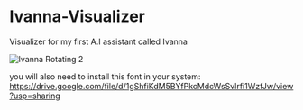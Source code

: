 # Ivanna-Visualizer
 Visualizer for my first A.I assistant called Ivanna
 
![Ivanna Rotating 2](https://github.com/BenKnighton/Ivanna-Visualizer/assets/131706686/888000bd-4fae-4b1c-8474-40cab1b20b5b)


you will also need to install this font in your system: https://drive.google.com/file/d/1gShfiKdM5BYfPkcMdcWsSvlrfi1WzfJw/view?usp=sharing


